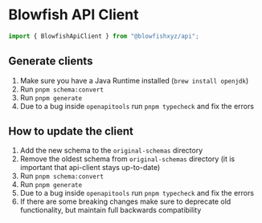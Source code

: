 # Blowfish API Client

```ts
import { BlowfishApiClient } from "@blowfishxyz/api";
```

## Generate clients

1. Make sure you have a Java Runtime installed (`brew install openjdk`)
1. Run `pnpm schema:convert`
1. Run `pnpm generate`
1. Due to a bug inside `openapitools` run `pnpm typecheck` and fix the errors

## How to update the client

1. Add the new schema to the `original-schemas` directory
1. Remove the oldest schema from `original-schemas` directory (it is important that api-client stays up-to-date)
1. Run `pnpm schema:convert`
1. Run `pnpm generate`
1. Due to a bug inside `openapitools` run `pnpm typecheck` and fix the errors
1. If there are some breaking changes make sure to deprecate old functionality, but maintain full backwards compatibility
